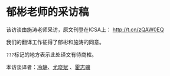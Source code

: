 郁彬老师的采访稿
===============

该访谈由施涛老师采访，原文刊登在ICSA上： http://t.cn/zQAW0EQ

我们的翻译工作征得了郁彬和施涛的同意。

`???`标记的地方表示此处译文有待商榷。

本访谈译者：[冷静](https://github.com/AlexXXXX1988)、[尤晓斌](https://github.com/AlexXXXX1988)
、[霍志骥](https://github.com/huozhiji)


